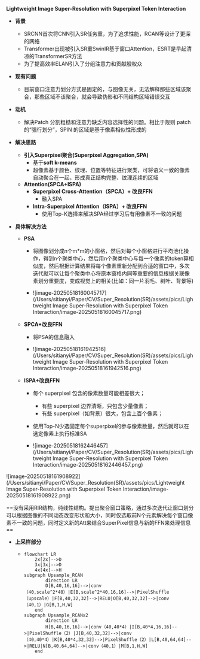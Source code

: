 **Lightweight Image Super-Resolution with Superpixel Token Interaction**

- **背景**
  - SRCNN首次将CNN引入SR任务重，为了追求性能，RCAN等设计了更深的网络
  - Transformer出现被引入SR重SwinIR基于窗口Attention，ESRT是早起清凉的TransformerSR方法
  - 为了提高效率ELAN引入了分组注意力和贡献股权众
  
- **现有问题**
  - 目前窗口注意力划分方式是固定的，与图像无关，无法解释那些区域该聚合，那些区域不该聚合，就会导致伪影和不同结构区域错误交互
  
- **动机**
  - 解决Patch 分割粗糙和注意力缺乏内容选择性的问题。相比于规则 patch 的“强行划分”，SPIN 的区域是基于像素相似性形成的
  
- **解决思路**
  
  - **引入Superpixel聚合(Superpixel Aggregation,SPA)**
    - 基于**soft k-means** 
    - 超像素基于颜色、纹理、位置等特征进行聚类，可将语义一致的像素自动聚合在一起，形成真正结构完整、纹理连续的区域
  - **Attention(SPCA+ISPA)**
    - **Superpixel Cross-Attention（SPCA）+ 改良FFN**
      - 融入SPA
    - **Intra-Superpixel Attention（ISPA）+ 改良FFN**
      - 使用Top-K选择来解决SPA经过学习后有用像素不一致的问题
  
  
  
- **具体解决方法**

  - **PSA**

    - 将图像划分成n个m*m的小窗格，然后对每个小窗格进行平均池化操作，得到n个聚类中心，然后用n个聚类中心与每一个像素的token算相似度，然后根据计算结果将每个像素重新分配到合适的窗口中，多次迭代就可以让每个聚类中心将原本窗格内同等重要的信息根据关联像素划分重要度，变成视觉上的相关(比如：同一片羽毛、树叶、背景等)

    - ![image-20250518160045717](/Users/sitianyi/Paper/CV/Super_Resolution(SR)/assets/pics/Lightweight Image Super-Resolution with Superpixel Token Interaction/image-20250518160045717.png)

  - **SPCA+改良FFN**
    - 将PSA的信息融入
  
    - ![image-20250518161942516](/Users/sitianyi/Paper/CV/Super_Resolution(SR)/assets/pics/Lightweight Image Super-Resolution with Superpixel Token Interaction/image-20250518161942516.png)
  
  
  - **ISPA+改良FFN**
  
    - 每个 superpixel 包含的像素数量可能相差很大；
      - 有些 superpixel 边界清晰，只包含少量像素；
      - 有些 superpixel（如背景）很大，包含上百个像素；
  
    - 使用Top-N少选固定每个superpixel的参与像素数量，然后就可以在选定像素上执行标准SA
  
    
  
    - ![image-20250518162446457](/Users/sitianyi/Paper/CV/Super_Resolution(SR)/assets/pics/Lightweight Image Super-Resolution with Superpixel Token Interaction/image-20250518162446457.png)

![image-20250518161908922](/Users/sitianyi/Paper/CV/Super_Resolution(SR)/assets/pics/Lightweight Image Super-Resolution with Superpixel Token Interaction/image-20250518161908922.png)

==没有采用RIR结构，纯线性结构。提出聚合窗口策略，通过多次迭代让窗口划分可以根据图像的不同动态改变形状和大小，同时仅选取前N个元素解决每个窗口像素不一致的问题，同时定义新的Att来结合SuperPixel信息与新的FFN来处理信息==

- **上采样部分**
  - ```mermaid
    flowchart LR
    	2x[2x]-->D
    	3x[3x]-->D
    	4x[4x]-->H
    subgraph Upsample_RCAN
    		direction LR
    		D[B,40,16,16]-->|conv（40,scale^2*40）|E[B,scale^2*40,16,16]-->|PixelShuffle（upscale）|F[B,40,32,32]-->|RELU|O[B,40,32,32]-->|conv（40,1）|G[B,1,H,W]
    	end
    subgraph Upsample_RCANx2
    		direction LR
    		H[B,40,16,16]-->|conv（40,40*4）|I[B,40*4,16,16]-->|PixelShuffle（2）|J[B,40,32,32]-->|conv（40,40*4）|K[B,40*4,32,32]-->|PixelShuffle（2）|L[B,40,64,64]-->|RELU|N[B,40,64,64]-->|conv（40,1）|M[B,1,H,W]
    	end
    ```